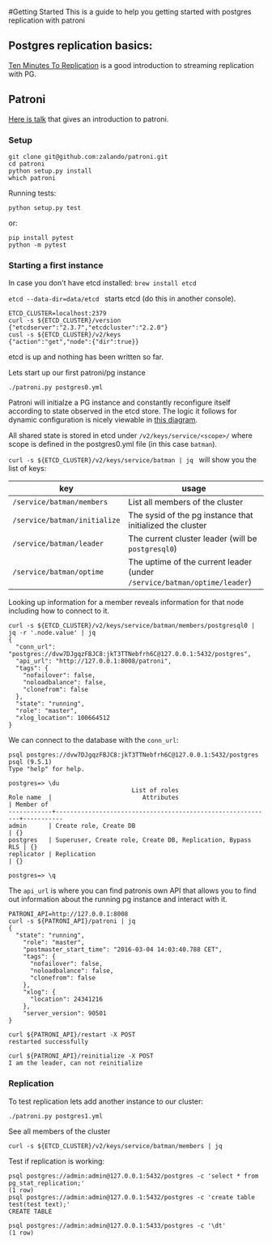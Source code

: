 #Getting Started
This is a guide to help you getting started with postgres replication with patroni

## Postgres replication basics:
[Ten Minutes To Replication](https://www.youtube.com/watch?v=BD7i9QImqic) is a good introduction to streaming replication with PG.

## Patroni
[Here is  talk](https://www.youtube.com/watch?v=OH9WSEiMsAw) that gives an introduction to patroni.

### Setup

```
git clone git@github.com:zalando/patroni.git
cd patroni
python setup.py install
which patroni
```

Running tests:
```
python setup.py test
```
or:
```
pip install pytest
python -m pytest
```

### Starting a first instance

In case you don't have etcd installed: `brew install etcd`

`etcd --data-dir=data/etcd ` starts etcd (do this in another console).
```
ETCD_CLUSTER=localhost:2379
curl -s ${ETCD_CLUSTER}/version
{"etcdserver":"2.3.7","etcdcluster":"2.2.0"}
cusl -s ${ETCD_CLUSTER}/v2/keys
{"action":"get","node":{"dir":true}}
```
etcd is up and nothing has been written so far.

Lets start up our first patroni/pg instance
```
./patroni.py postgres0.yml
```

Patroni will initialze a PG instance and constantly reconfigure itself according to state observed in the etcd store. The logic it follows for dynamic configuration is nicely viewable in [this diagram](https://github.com/zalando/patroni/blob/master/postgres-ha.pdf).

All shared state is stored in etcd under `/v2/keys/service/<scope>/` where scope is defined in the postgres0.yml file (in this case `batman`).

`curl -s ${ETCD_CLUSTER}/v2/keys/service/batman | jq ` will show you the list of keys:

| key | usage |
| --- | ----- |
| `/service/batman/members` | List all members of the cluster |
| `/service/batman/initialize` | The sysid of the pg instance that initialized the cluster |
| `/service/batman/leader` | The current cluster leader (will be `postgresql0`)|
| `/service/batman/optime` | The uptime of the current leader (under `/service/batman/optime/leader`) |

Looking up information for a member reveals information for that node including how to connect to it.
```
curl -s ${ETCD_CLUSTER}/v2/keys/service/batman/members/postgresql0 | jq -r '.node.value' | jq
{
  "conn_url": "postgres://dvw7DJgqzFBJC8:jkT3TTNebfrh6C@127.0.0.1:5432/postgres",
  "api_url": "http://127.0.0.1:8008/patroni",
  "tags": {
    "nofailover": false,
    "noloadbalance": false,
    "clonefrom": false
  },
  "state": "running",
  "role": "master",
  "xlog_location": 100664512
}
```

We can connect to the database with the `conn_url`:

```
psql postgres://dvw7DJgqzFBJC8:jkT3TTNebfrh6C@127.0.0.1:5432/postgres
psql (9.5.1)
Type "help" for help.

postgres=> \du
                                  List of roles
Role name  |                         Attributes                         | Member of
------------+------------------------------------------------------------+-----------
admin      | Create role, Create DB                                     | {}
postgres   | Superuser, Create role, Create DB, Replication, Bypass RLS | {}
replicator | Replication                                                | {}

postgres=> \q
```

The `api_url` is where you can find patronis own API that allows you to find out information about the running pg instance and interact with it.
```
PATRONI_API=http://127.0.0.1:8008
curl -s ${PATRONI_API}/patroni | jq
{
  "state": "running",
    "role": "master",
    "postmaster_start_time": "2016-03-04 14:03:40.788 CET",
    "tags": {
      "nofailover": false,
      "noloadbalance": false,
      "clonefrom": false
    },
    "xlog": {
      "location": 24341216
    },
    "server_version": 90501
}

curl ${PATRONI_API}/restart -X POST
restarted successfully

curl ${PATRONI_API}/reinitialize -X POST
I am the leader, can not reinitialize
```

### Replication

To test replication lets add another instance to our cluster:
```
./patroni.py postgres1.yml
```
See all members of the cluster
```
curl -s ${ETCD_CLUSTER}/v2/keys/service/batman/members | jq
```
Test if replication is working:
```
psql postgres://admin:admin@127.0.0.1:5432/postgres -c 'select * from pg_stat_replication;'
(1 row)
psql postgres://admin:admin@127.0.0.1:5432/postgres -c 'create table test(test text);'
CREATE TABLE

psql postgres://admin:admin@127.0.0.1:5433/postgres -c '\dt'
(1 row)
```
